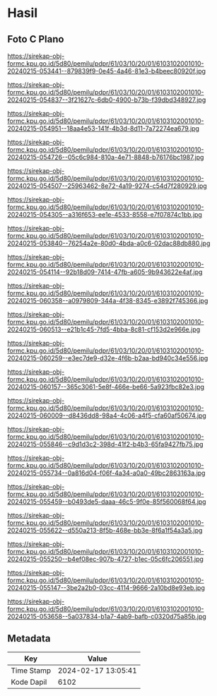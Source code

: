 # Hasil

## Foto C Plano

https://sirekap-obj-formc.kpu.go.id/5d80/pemilu/pdpr/61/03/10/20/01/6103102001010-20240215-053441--879839f9-0e45-4a46-81e3-b4beec80920f.jpg

https://sirekap-obj-formc.kpu.go.id/5d80/pemilu/pdpr/61/03/10/20/01/6103102001010-20240215-054837--3f21627c-6db0-4900-b73b-f39dbd348927.jpg

https://sirekap-obj-formc.kpu.go.id/5d80/pemilu/pdpr/61/03/10/20/01/6103102001010-20240215-054951--18aa4e53-141f-4b3d-8d11-7a72274ea679.jpg

https://sirekap-obj-formc.kpu.go.id/5d80/pemilu/pdpr/61/03/10/20/01/6103102001010-20240215-054726--05c6c984-810a-4e71-8848-b76176bc1987.jpg

https://sirekap-obj-formc.kpu.go.id/5d80/pemilu/pdpr/61/03/10/20/01/6103102001010-20240215-054507--25963462-8e72-4a19-9274-c54d7f280929.jpg

https://sirekap-obj-formc.kpu.go.id/5d80/pemilu/pdpr/61/03/10/20/01/6103102001010-20240215-054305--a316f653-ee1e-4533-8558-e7f07874c1bb.jpg

https://sirekap-obj-formc.kpu.go.id/5d80/pemilu/pdpr/61/03/10/20/01/6103102001010-20240215-053840--76254a2e-80d0-4bda-a0c6-02dac88db880.jpg

https://sirekap-obj-formc.kpu.go.id/5d80/pemilu/pdpr/61/03/10/20/01/6103102001010-20240215-054114--92b18d09-7414-47fb-a605-9b943622e4af.jpg

https://sirekap-obj-formc.kpu.go.id/5d80/pemilu/pdpr/61/03/10/20/01/6103102001010-20240215-060358--a0979809-344a-4f38-8345-e3892f745366.jpg

https://sirekap-obj-formc.kpu.go.id/5d80/pemilu/pdpr/61/03/10/20/01/6103102001010-20240215-060513--e21b1c45-7fd5-4bba-8c81-cf153d2e966e.jpg

https://sirekap-obj-formc.kpu.go.id/5d80/pemilu/pdpr/61/03/10/20/01/6103102001010-20240215-060259--e3ec7de9-d32e-4f6b-b2aa-bd940c34e556.jpg

https://sirekap-obj-formc.kpu.go.id/5d80/pemilu/pdpr/61/03/10/20/01/6103102001010-20240215-060157--365c3061-5e8f-466e-be66-5a923fbc82e3.jpg

https://sirekap-obj-formc.kpu.go.id/5d80/pemilu/pdpr/61/03/10/20/01/6103102001010-20240215-060009--d8436dd8-98a4-4c06-a4f5-cfa60af50674.jpg

https://sirekap-obj-formc.kpu.go.id/5d80/pemilu/pdpr/61/03/10/20/01/6103102001010-20240215-055846--c9d1d3c2-398d-41f2-b4b3-65fa9427fb75.jpg

https://sirekap-obj-formc.kpu.go.id/5d80/pemilu/pdpr/61/03/10/20/01/6103102001010-20240215-055734--0a816d04-f06f-4a34-a0a0-49bc2863163a.jpg

https://sirekap-obj-formc.kpu.go.id/5d80/pemilu/pdpr/61/03/10/20/01/6103102001010-20240215-055459--b0493de5-daaa-46c5-9f0e-85f560068f64.jpg

https://sirekap-obj-formc.kpu.go.id/5d80/pemilu/pdpr/61/03/10/20/01/6103102001010-20240215-055622--d550a213-8f5b-468e-bb3e-8f6a1f54a3a5.jpg

https://sirekap-obj-formc.kpu.go.id/5d80/pemilu/pdpr/61/03/10/20/01/6103102001010-20240215-055250--b4ef08ec-907b-4727-b1ec-05c6fc206551.jpg

https://sirekap-obj-formc.kpu.go.id/5d80/pemilu/pdpr/61/03/10/20/01/6103102001010-20240215-055147--3be2a2b0-03cc-4114-9666-2a10bd8e93eb.jpg

https://sirekap-obj-formc.kpu.go.id/5d80/pemilu/pdpr/61/03/10/20/01/6103102001010-20240215-053658--5a037834-b1a7-4ab9-bafb-c0320d75a85b.jpg


## Metadata

| Key        | Value               |
| ---------- | ------------------- |
| Time Stamp | 2024-02-17 13:05:41 |
| Kode Dapil | 6102                |



